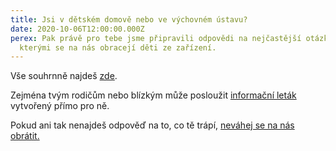 ```yaml
---
title: Jsi v dětském domově nebo ve výchovném ústavu?
date: 2020-10-06T12:00:00.000Z
perex: Pak právě pro tebe jsme připravili odpovědi na nejčastější otázky, se
  kterými se na nás obracejí děti ze zařízení.
---
```

Vše souhrnně najdeš [zde](https://deti.ochrance.cz/pripady/ustavni-a-ochranna-vychova/). 

Zejména tvým rodičům nebo blízkým může posloužit [informační leták](https://www.ochrance.cz/fileadmin/user_upload/Letaky/Detsky-domov-rodice.pdf) vytvořený přímo pro ně. 

Pokud ani tak nenajdeš odpověď na to, co tě trápí, [neváhej se na nás obrátit.](https://deti.ochrance.cz/kdo/jak/)
